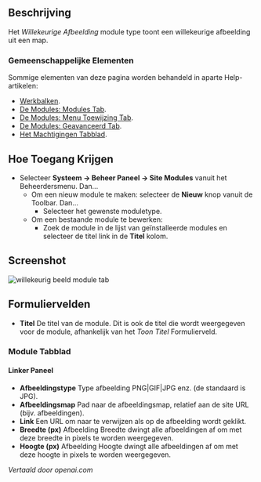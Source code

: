 <!-- Filename: Help4.x:Site_Modules:_Random_Image  / Display title: Modules: Willekeurige afbeelding -->

## Beschrijving

Het *Willekeurige Afbeelding* module type toont een willekeurige afbeelding uit een map.

### Gemeenschappelijke Elementen

Sommige elementen van deze pagina worden behandeld in aparte Help-artikelen:

* [Werkbalken](jdocmanual?article=help/common-elements/toolbars).
* [De Modules: Modules Tab](jdocmanual?article=help/modules/modules-module-tab).
* [De Modules: Menu Toewijzing Tab](jdocmanual?article=help/modules/modules-menu-assignment-tab).
* [De Modules: Geavanceerd Tab](jdocmanual?article=help/modules/modules-advanced-tab).
* [Het Machtigingen Tabblad](jdocmanual?article=help/common-elements/edit-permissions).

## Hoe Toegang Krijgen

- Selecteer **Systeem → Beheer Paneel → Site Modules** vanuit het
  Beheerdersmenu. Dan...
  - Om een nieuw module te maken: selecteer de **Nieuw** knop vanuit de Toolbar.
    Dan...
    - Selecteer het gewenste moduletype.
  - Om een bestaande module te bewerken:
    - Zoek de module in de lijst van geïnstalleerde modules en selecteer de
      titel link in de **Titel** kolom.

## Screenshot

![willekeurig beeld module tab](../../../nl/images/modules-site/modules-random-image-module-tab.png)

## Formuliervelden

- **Titel** De titel van de module. Dit is ook de titel die wordt weergegeven 
  voor de module, afhankelijk van het *Toon Titel* Formulierveld.

### Module Tabblad

#### Linker Paneel

- **Afbeeldingstype** Type afbeelding PNG\|GIF\|JPG enz. (de standaard is JPG).
- **Afbeeldingsmap** Pad naar de afbeeldingsmap, relatief aan de site URL 
  (bijv. afbeeldingen).
- **Link** Een URL om naar te verwijzen als op de afbeelding wordt geklikt.
- **Breedte (px)** Afbeelding Breedte dwingt alle afbeeldingen af om met 
  deze breedte in pixels te worden weergegeven.
- **Hoogte (px)** Afbeelding Hoogte dwingt alle afbeeldingen af om met 
  deze hoogte in pixels te worden weergegeven.

*Vertaald door openai.com*

